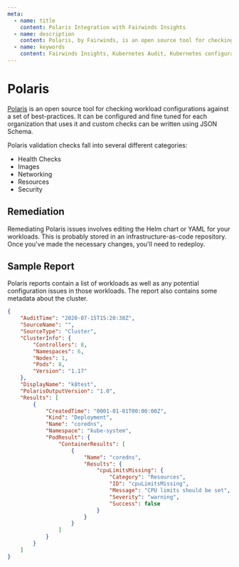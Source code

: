 ```yaml
---
meta:
  - name: title
    content: Polaris Integration with Fairwinds Insights
  - name: description
    content: Polaris, by Fairwinds, is an open source tool for checking workload configurations against a set of best-practices. Fairwinds Insights integrates Polaris.
  - name: keywords
    content: Fairwinds Insights, Kubernetes Audit, Kubernetes configuration validation, Polaris, open source
---
```

# Polaris
[Polaris](https://github.com/FairwindsOps/polaris) is an open source tool for
checking workload configurations against a set of best-practices. It can
be configured and fine tuned for each organization that uses it and custom
checks can be written using JSON Schema.

Polaris validation checks fall into several different categories:

* Health Checks
* Images
* Networking
* Resources
* Security

## Remediation
Remediating Polaris issues involves editing the Helm chart or YAML for your workloads. This is probably
stored in an infrastructure-as-code repository. Once you've made the necessary changes, you'll need
to redeploy.

## Sample Report 
Polaris reports contain a list of workloads as well as any potential configuration issues in those workloads.
The report also contains some metadata about the cluster.
```json
{
    "AuditTime": "2020-07-15T15:20:38Z",
    "SourceName": "",
    "SourceType": "Cluster",
    "ClusterInfo": {
        "Controllers": 8,
        "Namespaces": 6,
        "Nodes": 1,
        "Pods": 8,
        "Version": "1.17"
    },
    "DisplayName": "k8test",
    "PolarisOutputVersion": "1.0",
    "Results": [
        {
            "CreatedTime": "0001-01-01T00:00:00Z",
            "Kind": "Deployment",
            "Name": "coredns",
            "Namespace": "kube-system",
            "PodResult": {
                "ContainerResults": [
                    {
                        "Name": "coredns",
                        "Results": {
                            "cpuLimitsMissing": {
                                "Category": "Resources",
                                "ID": "cpuLimitsMissing",
                                "Message": "CPU limits should be set",
                                "Severity": "warning",
                                "Success": false
                            }
                        }
                    }
                ]
            }
        }
    ]
}
```
